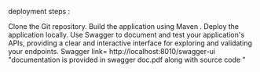 deployment steps :

Clone the Git repository.
Build the application using Maven .
Deploy the application locally.
Use Swagger to document and test your application's APIs, providing a clear and interactive interface for exploring and validating your endpoints.
Swagger link= http://localhost:8010/swagger-ui
"documentation is provided in swagger doc.pdf
along with source code
"
